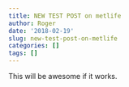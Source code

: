 ```yaml
---
title: NEW TEST POST on metlife
author: Roger
date: '2018-02-19'
slug: new-test-post-on-metlife
categories: []
tags: []
---
```


This will be awesome if it works.
